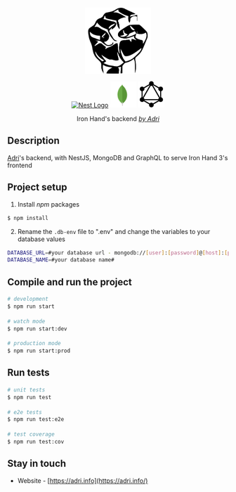 <p align="center">
<a href="http://nestjs.com/" target="blank"><img src="./ironhand.svg" width="150" alt="Nest Logo" /></a>
</p>
<p align="center">
  <a href="http://nestjs.com/" target="blank"><img src="https://nestjs.com/img/logo-small.svg" width="60" alt="Nest Logo" /></a>
  <a href="https://graphql.org" target="blank"><img src="./mongodb.svg" width="60" alt="GraphQL Logo" /></a>
  <a href="https://graphql.org" target="blank"><img src="./graphql.svg" width="60" alt="GraphQL Logo" /></a>
</p>
  <p align="center">Iron Hand's backend <a href="https://adri.info" target="_blank"><i>by Adri</i></a></p>
    <p align="center">
</p>

## Description

[Adri](https://adri.info)'s backend, with NestJS, MongoDB and GraphQL to serve Iron Hand 3's frontend

## Project setup

1. Install <i>npm</i> packages

```bash
$ npm install
```

2. Rename the `.db-env` file to ".env" and change the variables to your database values

```bash
DATABASE_URL=#your database url - mongodb://[user]:[password]@[host]:[port]#
DATABASE_NAME=#your database name#
```

## Compile and run the project

```bash
# development
$ npm run start

# watch mode
$ npm run start:dev

# production mode
$ npm run start:prod
```

## Run tests

```bash
# unit tests
$ npm run test

# e2e tests
$ npm run test:e2e

# test coverage
$ npm run test:cov
```

## Stay in touch

- Website - [https://adri.info](https://adri.info/)
